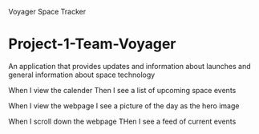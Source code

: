 Voyager Space Tracker

# Project-1-Team-Voyager
An application that provides updates and information about launches and general information about space technology

When I view the calender
Then I see a list of upcoming space events

When I view the webpage
I see a picture of the day as the hero image

When I scroll down the webpage
THen I see a feed of current events



